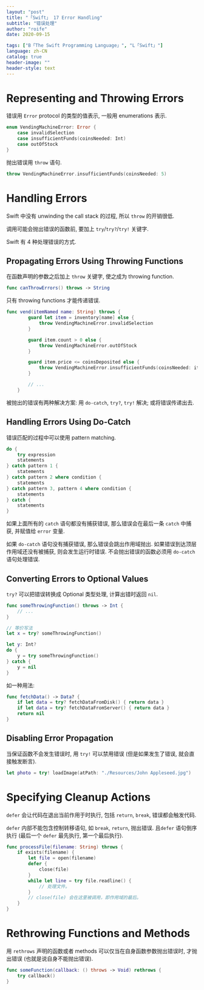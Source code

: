 ```yaml
---
layout: "post"
title: "「Swift」 17 Error Handling"
subtitle: "错误处理"
author: "roife"
date: 2020-09-15

tags: ["B「The Swift Programming Language」", "L「Swift」"]
language: zh-CN
catalog: true
header-image: ""
header-style: text
---
```


# Representing and Throwing Errors

错误用 `Error` protocol 的类型的值表示, 一般用 enumerations 表示.

```swift
enum VendingMachineError: Error {
    case invalidSelection
    case insufficientFunds(coinsNeeded: Int)
    case outOfStock
}
```

抛出错误用 `throw` 语句.

```swift
throw VendingMachineError.insufficientFunds(coinsNeeded: 5)
```

# Handling Errors

Swift 中没有 unwinding the call stack 的过程, 所以 `throw` 的开销很低.

调用可能会抛出错误的函数前, 要加上 `try`/`try?`/`try!` 关键字.

Swift 有 4 种处理错误的方式.

## Propagating Errors Using Throwing Functions

在函数声明的参数之后加上 `throw` 关键字, 使之成为 throwing function.

```swift
func canThrowErrors() throws -> String
```

只有 throwing functions 才能传递错误.

```swift
func vend(itemNamed name: String) throws {
        guard let item = inventory[name] else {
            throw VendingMachineError.invalidSelection
        }

        guard item.count > 0 else {
            throw VendingMachineError.outOfStock
        }

        guard item.price <= coinsDeposited else {
            throw VendingMachineError.insufficientFunds(coinsNeeded: item.price - coinsDeposited)
        }

        // ...
    }
```

被抛出的错误有两种解决方案: 用 `do-catch`, `try?`, `try!` 解决; 或将错误传递出去.

## Handling Errors Using Do-Catch

错误匹配的过程中可以使用 pattern matching.

```swift
do {
    try expression
    statements
} catch pattern 1 {
    statements
} catch pattern 2 where condition {
    statements
} catch pattern 3, pattern 4 where condition {
    statements
} catch {
    statements
}
```

如果上面所有的 `catch` 语句都没有捕获错误, 那么错误会在最后一条 `catch` 中捕获, 并赋值给 `error` 变量.

如果 `do-catch` 语句没有捕获错误, 那么错误会跳出作用域抛出. 如果错误到达顶层作用域还没有被捕获, 则会发生运行时错误. 不会抛出错误的函数必须用 `do-catch` 语句处理错误.

## Converting Errors to Optional Values

`try?` 可以把错误转换成 Optional 类型处理, 计算出错时返回 `nil`.

```swift
func someThrowingFunction() throws -> Int {
    // ...
}

// 等价写法
let x = try? someThrowingFunction()

let y: Int?
do {
    y = try someThrowingFunction()
} catch {
    y = nil
}
```

如一种用法:

```swift
func fetchData() -> Data? {
    if let data = try? fetchDataFromDisk() { return data }
    if let data = try? fetchDataFromServer() { return data }
    return nil
}
```

## Disabling Error Propagation

当保证函数不会发生错误时, 用 `try!` 可以禁用错误 (但是如果发生了错误, 就会直接触发断言).

```swift
let photo = try! loadImage(atPath: "./Resources/John Appleseed.jpg")
```

# Specifying Cleanup Actions

`defer` 会让代码在退出当前作用于时执行, 包括 `return`, `break`, 错误都会触发代码.

`defer` 内部不能包含控制转移语句, 如 `break`, `return`, 抛出错误. 且`defer` 语句倒序执行 (最后一个 `defer` 最先执行, 第一个最后执行).

```swift
func processFile(filename: String) throws {
    if exists(filename) {
        let file = open(filename)
        defer {
            close(file)
        }
        while let line = try file.readline() {
            // 处理文件。
        }
        // close(file) 会在这里被调用，即作用域的最后。
    }
}
```

# Rethrowing Functions and Methods

用 `rethrows` 声明的函数或者 methods 可以仅当在自身函数参数抛出错误时, 才抛出错误 (也就是说自身不能抛出错误).

```swift
func someFunction(callback: () throws -> Void) rethrows {
    try callback()
}
```
